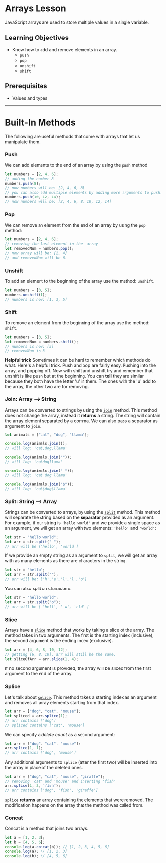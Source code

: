 # Arrays Lesson

JavaScript arrays are used to store multiple values in a single variable.

## Learning Objectives

- Know how to add and remove elements in an array.
  - `push`
  - `pop`
  - `unshift`
  - `shift`

## Prerequisites

- Values and types

---

# Built-In Methods

The following are useful methods that come with arrays that let us manipulate them.

### Push

We can add elements to the end of an array by using the `push` method

```js
let numbers = [2, 4, 6];
// adding the number 8
numbers.push(8);
// now numbers will be: [2, 4, 6, 8]
// you can also add multiple elements by adding more arguments to push.
numbers.push(10, 12, 14);
// now numbers will be: [2, 4, 6, 8, 10, 12, 14]
```

### Pop

We can remove an element from the end of an array by using the `pop` method:

```js
let numbers = [2, 4, 6];
// removing the last element in the  array
let removedNum = numbers.pop();
// now array will be: [2, 4]
// and removedNum will be 6.
```

### Unshift

To add an element to the beginning of the array use the method: `unshift`.

```js
let numbers = [3, 5];
numbers.unshift(1);
// numbers is now: [1, 3, 5]
```

### Shift

To remove an element from the beginning of the array use the method: `shift`.

```js
let numbers = [3, 5];
let removedNum = numbers.shift();
// numbers is now: [5]
// removedNum is 3
```

**Helpful trick**
Sometimes it can be hard to remember which methods do what. Here's a helpful trick. Push and pop are fairly easy. Pushing into the array, and popping off. Now with shift and unshift try and remember that unshift is like push but at the beginning. You can **tell** they are similar because they both have the letter 'u' in them. The ones with the 'u' add to the array, the other two are for removing.

### Join: Array --> String

Arrays can be converted to strings by using the [`join`](https://developer.mozilla.org/en-US/docs/Web/JavaScript/Reference/Global_Objects/Array/join) method. This method does not change the array,
instead it **returns** a string. The string will contain the array element separated by a comma. We can also pass a separator as argument to `join`.

```js
let animals = ["cat", "dog", "llama"];

console.log(animals.join());
// will log: 'cat,dog,llama'

console.log(animals.join(""));
// will log: 'catdogllama'

console.log(animals.join(" "));
// will log: 'cat dog llama'

console.log(animals.join("$"));
// will log: 'cat$dog$llama'
```

### Split: String --> Array

Strings can be converted to arrays, by using the [`split`](https://developer.mozilla.org/en-US/docs/Web/JavaScript/Reference/Global_Objects/String/split) method. This method will separate the string based on the **separator** provided as an argument. For example, if our string is `'hello world'` and we provide a single space as an argument, we will get an array with two elements: `'hello'` and `'world'`:

```js
let str = "hello world";
let arr = str.split(" ");
// arr will be ['hello', 'world']
```

If we provide an empty string as an argument to `split`, we will get an array with as many elements as there are characters in the string.

```js
let str = "hello";
let arr = str.split("");
// arr will be: ['h','e','l','l','o']
```

You can also split on characters.

```js
let str = "hello world";
let arr = str.split("o");
// arr will be [ 'hell', ' w', 'rld' ]
```

### Slice

Arrays have a [`slice`](https://developer.mozilla.org/en-US/docs/Web/JavaScript/Reference/Global_Objects/Array/slice) method that works by taking a slice of the array. The method takes in two arguments. The first is the starting index (inclusive), the second argument is the ending index (exclusive).

```js
let arr = [4, 6, 8, 10, 12];
// getting [6, 8, 10]. arr will still be the same.
let sliceOfArr = arr.slice(1, 4);
```

If no second argument is provided, the array will be sliced from the first argument to the end of the array.

### Splice

Let's talk about [`splice`](https://developer.mozilla.org/en-US/docs/Web/JavaScript/Reference/Global_Objects/Array/splice). This method takes a starting index as an argument and removes all array elements starting from that index.

```js
let arr = ["dog", "cat", "mouse"];
let spliced = arr.splice(1);
// arr contains ['dog']
// spliced contains ['cat', 'mouse']
```

We can specify a _delete count_ as a second argument:

```js
let arr = ["dog", "cat", "mouse"];
arr.splice(1, 1);
// arr contains ['dog', 'mouse']
```

Any additional arguments to `splice` (after the first two) will be inserted into the array in place of the deleted ones.

```js
let arr = ["dog", "cat", "mouse", "giraffe"];
// removing 'cat' and 'mouse' and inserting 'fish'
arr.splice(1, 2, "fish");
// arr contains ['dog', 'fish', 'giraffe']
```

`splice` **returns** an array containing the elements that were removed. The modification happens on the array that the method was called from.

### Concat

Concat is a method that joins two arrays.

```js
let a = [1, 2, 3];
let b = [4, 5, 6];
console.log(a.concat(b)); // [1, 2, 3, 4, 5, 6]
console.log(a); // [1, 2, 3]
console.log(b); // [4, 5, 6]
```
